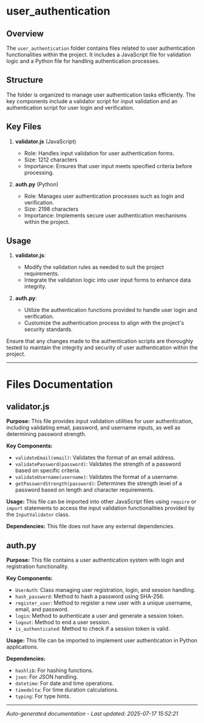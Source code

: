 # user_authentication

## Overview
The `user_authentication` folder contains files related to user authentication functionalities within the project. It includes a JavaScript file for validation logic and a Python file for handling authentication processes.

## Structure
The folder is organized to manage user authentication tasks efficiently. The key components include a validator script for input validation and an authentication script for user login and verification.

## Key Files
1. **validator.js** (JavaScript)
   - Role: Handles input validation for user authentication forms.
   - Size: 1212 characters
   - Importance: Ensures that user input meets specified criteria before processing.

2. **auth.py** (Python)
   - Role: Manages user authentication processes such as login and verification.
   - Size: 2198 characters
   - Importance: Implements secure user authentication mechanisms within the project.

## Usage
1. **validator.js**:
   - Modify the validation rules as needed to suit the project requirements.
   - Integrate the validation logic into user input forms to enhance data integrity.

2. **auth.py**:
   - Utilize the authentication functions provided to handle user login and verification.
   - Customize the authentication process to align with the project's security standards.

Ensure that any changes made to the authentication scripts are thoroughly tested to maintain the integrity and security of user authentication within the project.

---

# Files Documentation

## validator.js

**Purpose:** This file provides input validation utilities for user authentication, including validating email, password, and username inputs, as well as determining password strength.

**Key Components:**
- `validateEmail(email)`: Validates the format of an email address.
- `validatePassword(password)`: Validates the strength of a password based on specific criteria.
- `validateUsername(username)`: Validates the format of a username.
- `getPasswordStrength(password)`: Determines the strength level of a password based on length and character requirements.

**Usage:** This file can be imported into other JavaScript files using `require` or `import` statements to access the input validation functionalities provided by the `InputValidator` class.

**Dependencies:** This file does not have any external dependencies.

## auth.py

**Purpose:** This file contains a user authentication system with login and registration functionality.

**Key Components:**
- `UserAuth`: Class managing user registration, login, and session handling.
- `hash_password`: Method to hash a password using SHA-256.
- `register_user`: Method to register a new user with a unique username, email, and password.
- `login`: Method to authenticate a user and generate a session token.
- `logout`: Method to end a user session.
- `is_authenticated`: Method to check if a session token is valid.

**Usage:** This file can be imported to implement user authentication in Python applications.

**Dependencies:**
- `hashlib`: For hashing functions.
- `json`: For JSON handling.
- `datetime`: For date and time operations.
- `timedelta`: For time duration calculations.
- `typing`: For type hints.

---
*Auto-generated documentation - Last updated: 2025-07-17 15:52:21*
